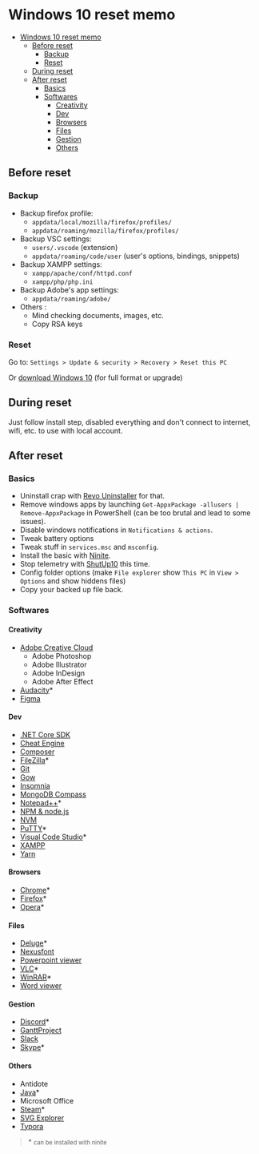 # Windows 10 reset memo

<!-- TOC -->

- [Windows 10 reset memo](#windows-10-reset-memo)
  - [Before reset](#before-reset)
    - [Backup](#backup)
    - [Reset](#reset)
  - [During reset](#during-reset)
  - [After reset](#after-reset)
    - [Basics](#basics)
    - [Softwares](#softwares)
      - [Creativity](#creativity)
      - [Dev](#dev)
      - [Browsers](#browsers)
      - [Files](#files)
      - [Gestion](#gestion)
      - [Others](#others)

<!-- /TOC -->

## Before reset

### Backup

- Backup firefox profile:
  - `appdata/local/mozilla/firefox/profiles/`
  - `appdata/roaming/mozilla/firefox/profiles/`
- Backup VSC settings:
  - `users/.vscode` (extension)
  - `appdata/roaming/code/user` (user's options, bindings, snippets)
- Backup XAMPP settings:
  - `xampp/apache/conf/httpd.conf`
  - `xampp/php/php.ini`
- Backup Adobe's app settings:
  - `appdata/roaming/adobe/`
- Others :
  - Mind checking documents, images, etc.
  - Copy RSA keys

### Reset

Go to:
`Settings > Update & security > Recovery > Reset this PC`

Or [download Windows 10](https://www.microsoft.com/fr-fr/software-download/windows10) (for full format or upgrade)

## During reset

Just follow install step, disabled everything and don't connect to internet, wifi, etc. to use with local account.

## After reset

### Basics

- Uninstall crap with [Revo Uninstaller](https://www.revouninstaller.com/revo_uninstaller_free_download.html) for that.
- Remove windows apps by launching `Get-AppxPackage -allusers | Remove-AppxPackage` in PowerShell (can be too brutal and lead to some issues).
- Disable windows notifications in `Notifications & actions`.
- Tweak battery options
- Tweak stuff in `services.msc` and `msconfig`.
- Install the basic with [Ninite](https://ninite.com/).
- Stop telemetry with [ShutUp10](https://www.oo-software.com/fr/shutup10) this time.
- Config folder options (make `File explorer` show `This PC` in `View > Options` and show hiddens files)
- Copy your backed up file back.

### Softwares

#### Creativity

- [Adobe Creative Cloud](https://www.adobe.com/creativecloud/desktop-app.html)
  - Adobe Photoshop
  - Adobe Illustrator
  - Adobe InDesign
  - Adobe After Effect
- [Audacity](https://www.audacityteam.org/download/)\*
- [Figma](https://www.figma.com/downloads/)

#### Dev

- [.NET Core SDK](https://dotnet.microsoft.com/download/thank-you/dotnet-sdk-3.0.100-preview2-windows-x64-installer)
- [Cheat Engine](https://www.cheatengine.org/downloads.php)
- [Composer](https://getcomposer.org/download/)
- [FileZilla](https://filezilla-project.org/)\*
- [Git](https://git-scm.com/downloads)
- [Gow](https://github.com/bmatzelle/gow/releases)
- [Insomnia](https://insomnia.rest/)
- [MongoDB Compass](https://www.mongodb.com/download-center/compass)
- [Notepad++](https://notepad-plus-plus.org/download/)\*
- [NPM & node.js](https://nodejs.org/en/)
- [NVM](https://github.com/coreybutler/nvm-windows)
- [PuTTY](https://www.chiark.greenend.org.uk/~sgtatham/putty/latest.html)\*
- [Visual Code Studio](https://code.visualstudio.com/Download)\*
- [XAMPP](https://www.apachefriends.org/download.html)
- [Yarn](https://yarnpkg.com/fr/docs/install)

#### Browsers

- [Chrome](https://www.google.com/chrome/)\*
- [Firefox](https://www.mozilla.org/en-US/firefox/new/)\*
- [Opera](https://www.opera.com/fr)\*

#### Files

- [Deluge](https://dev.deluge-torrent.org/wiki/Download)\*
- [Nexusfont](http://www.xiles.net/)
- [Powerpoint viewer](https://www.01net.com/telecharger/windows/Bureautique/presentation/fiches/1587.html)
- [VLC](https://www.videolan.org/vlc/download-windows.html)\*
- [WinRAR](https://www.win-rar.com/start.html?&L=10)\*
- [Word viewer](https://www.01net.com/telecharger/windows/Bureautique/editeur_de_texte/fiches/3192.html)

#### Gestion

- [Discord](https://discordapp.com/download)\*
- [GanttProject](https://www.ganttproject.biz/)
- [Slack](https://slack.com/intl/fr-fr/downloads/windows)
- [Skype](https://www.skype.com/en/get-skype/)\*

#### Others

- Antidote
- [Java](https://www.java.com/fr/download/manual.jsp)\*
- Microsoft Office
- [Steam](https://store.steampowered.com/about/)\*
- [SVG Explorer](https://github.com/maphew/svg-explorer-extension)
- [Typora](https://typora.io/#download)

> \* <small>can be installed with ninite</small>
